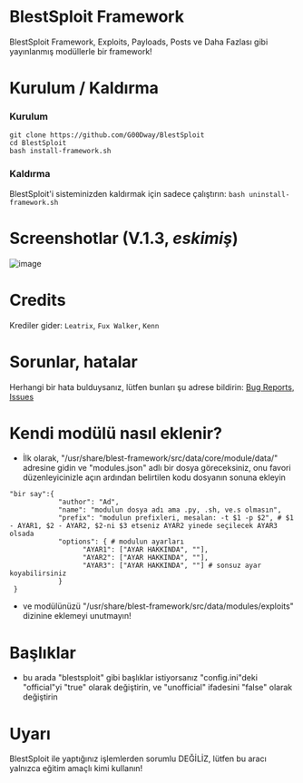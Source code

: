# BlestSploit Framework
BlestSploit Framework, Exploits, Payloads, Posts ve Daha Fazlası gibi yayınlanmış modüllerle bir framework!
# Kurulum / Kaldırma
### Kurulum
```
git clone https://github.com/G00Dway/BlestSploit
cd BlestSploit
bash install-framework.sh
```
### Kaldırma
BlestSploit'i sisteminizden kaldırmak için sadece çalıştırın: `bash uninstall-framework.sh`
# Screenshotlar (V.1.3, *eskimiş*)
![image](https://user-images.githubusercontent.com/80381071/182795041-580c18f2-f84e-486d-9764-f35093b7ea13.png)
# Credits
Krediler gider: `Leatrix`, `Fux Walker`, `Kenn`
# Sorunlar, hatalar
Herhangi bir hata bulduysanız, lütfen bunları şu adrese bildirin: <a href="https://github.com/G00Dway/BlestSploit/issues">Bug Reports, Issues</a>
# Kendi modülü nasıl eklenir?
* İlk olarak, "/usr/share/blest-framework/src/data/core/module/data/" adresine gidin ve "modules.json" adlı bir dosya göreceksiniz, onu favori düzenleyicinizle açın
ardından belirtilen kodu dosyanın sonuna ekleyin
```
"bir say":{
            "author": "Ad",
            "name": "modulun dosya adı ama .py, .sh, ve.s olmasın",
            "prefix": "modulun prefixleri, mesalan: -t $1 -p $2", # $1 - AYAR1, $2 - AYAR2, $2-ni $3 etseniz AYAR2 yinede seçilecek AYAR3 olsada
            "options": { # modulun ayarları
                  "AYAR1": ["AYAR HAKKINDA", ""],
                  "AYAR2": ["AYAR HAKKINDA", ""],
                  "AYAR3": ["AYAR HAKKINDA", ""] # sonsuz ayar koyabilirsiniz
            }
 }
 ```
 * ve modülünüzü "/usr/share/blest-framework/src/data/modules/exploits" dizinine eklemeyi unutmayın!
# Başlıklar
* bu arada "blestsploit" gibi başlıklar istiyorsanız "config.ini"deki "official"yi "true" olarak değiştirin, ve "unofficial" ifadesini "false" olarak değiştirin
# Uyarı
BlestSploit ile yaptığınız işlemlerden sorumlu DEĞİLİZ, lütfen bu aracı yalnızca eğitim amaçlı kimi kullanın!
